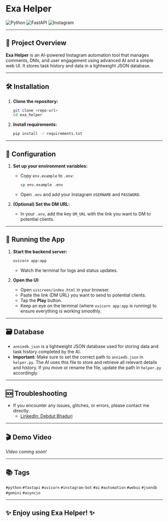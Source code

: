 # Exa Helper

![Python](https://img.shields.io/badge/Python-3.8%2B-blue?logo=python)
![FastAPI](https://img.shields.io/badge/FastAPI-uvicorn-green?logo=fastapi)
![Instagram](https://img.shields.io/badge/Instagram-Bot-purple?logo=instagram)

---

## 🚀 Project Overview

**Exa Helper** is an AI-powered Instagram automation tool that manages comments, DMs, and user engagement using advanced AI and a simple web UI. It stores task history and data in a lightweight JSON database.

---

## 🛠️ Installation

1. **Clone the repository:**
   ```bash
   git clone <repo-url>
   cd exa_helper
   ```
2. **Install requirements:**
   ```bash
   pip install -r requirements.txt
   ```

---

## 🔐 Configuration

1. **Set up your environment variables:**
   - Copy `env.example` to `.env`:
     ```bash
     cp env.example .env
     ```
   - Open `.env` and add your Instagram `USERNAME` and `PASSWORD`.

2. **(Optional) Set the DM URL:**
   - In your `.env`, add the key `DM_URL` with the link you want to DM to potential clients.

---

## 🏁 Running the App

1. **Start the backend server:**
   ```bash
   uvicorn app:app
   ```
   - Watch the terminal for logs and status updates.

2. **Open the UI:**
   - Open `uiscreen/index.html` in your browser.
   - Paste the link (DM URL) you want to send to potential clients.
   - Tap the **Play** button.
   - Keep an eye on the terminal (where `uvicorn app:app` is running) to ensure everything is working smoothly.

---

## 🗃️ Database

- `anniedb.json` is a lightweight JSON database used for storing data and task history completed by the AI.
- **Important:** Make sure to set the correct path to `anniedb.json` in `helper.py`. The AI uses this file to store and retrieve all relevant details and history. If you move or rename the file, update the path in `helper.py` accordingly.

---

## 🆘 Troubleshooting

- If you encounter any issues, glitches, or errors, please contact me directly:
  - [LinkedIn: Debdut Bhaduri](https://www.linkedin.com/in/debdut-bhaduri-32323156/)

---

## 🎬 Demo Video

*Video coming soon!*

---

## 📚 Tags

`#python` `#fastapi` `#uvicorn` `#instagram-bot` `#ai` `#automation` `#webui` `#jsondb` `#gemini` `#asyncio`

---

## ✨ Enjoy using Exa Helper! ✨

